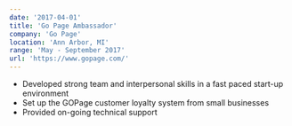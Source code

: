 ```yaml
---
date: '2017-04-01'
title: 'Go Page Ambassador'
company: 'Go Page'
location: 'Ann Arbor, MI'
range: 'May - September 2017'
url: 'https://www.gopage.com/'
---
```


- Developed strong team and interpersonal skills in a fast paced start-up environment
- Set up the GOPage customer loyalty system from small businesses
- Provided on-going technical support
